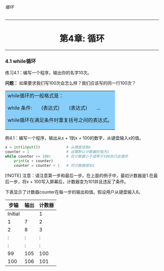 ###### 循环
---

# <center>第4章: 循环</center>
---


### 4.1 while循环

练习4.1：编写一个程序，输出你的名字10次。

**问题：** 如果要求我们写100次会怎么样？我们应该写的同一行100次？

<table><tr><td bgcolor=#87CEFA>
while循环的一般格式是：

while 条件:
&nbsp;&nbsp;&nbsp;&nbsp;&nbsp;&nbsp;(表达式)
&nbsp;&nbsp;&nbsp;&nbsp;&nbsp;&nbsp;(表达式)
&nbsp;&nbsp;&nbsp;&nbsp;&nbsp;&nbsp;...

while循环在满足条件时重复括号之间的表达式。
</td></tr></table>


例4.1：编写一个程序，输出从x + 1到x + 100的数字，从键盘输入x的值。

```python
x = int(input())            # 从键盘读取x
counter = 1                 # 设置默认计数器的值为1
while counter <= 100:       # 在计数器小于或等于100执行此循环   
    print(x + counter)
    counter = counter + 1   # 将计数器增加1

```

[!NOTE]
注意：请注意第一步和最后一步。在上面的例子中，最初计数器是1.在最后一步，将x + 100写入屏幕后，计数器变为101并且违反了条件。

下表显示了计数器counter在每一步的输出和值。假设用户从键盘输入6。

步输|输出|计数器
-|-|-
Initial||1
1|7|2
2|8|3
:|:|:
:|:|:
99|105|100
100|106|101

